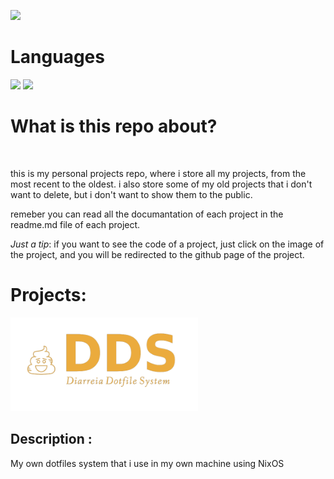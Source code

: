 ![](https://github.com/fnxln/projects/blob/main/assets/logo.png?raw=true)

# Languages

<a href="https://github.com/fnxln/projects/blob/main/readme_pt-br.md">![](https://img.shields.io/badge/%f0%9f%87%a7%f0%9f%87%b7-portugues-green)</a>
<a href="https://github.com/fnxln/projects">![](https://img.shields.io/badge/%f0%9f%87%ac%f0%9f%87%a7-english-blue)</a>

# What is this repo about?

<br/>

this is my personal projects repo, where i store all my projects, from the most recent to the oldest. i also store some of my old projects that i don't want to delete, but i don't want to show them to the public.

remeber you can read all the documantation of each project in the readme.md file of each project.


*Just a tip*: if you want to see the code of a project, just click on the image of the project, and you will be redirected to the github page of the project.
<br/>

# Projects:


<a href="https://github.com/fnxln/dds"> <img src="https://raw.githubusercontent.com/fnxln/dds/main/assets/logo.png" width="300" height="150"> </a>

## Description :

My own dotfiles system that i use in my own machine using NixOS


